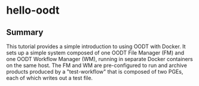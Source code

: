 # hello-oodt

## Summary
This tutorial provides a simple introduction to using OODT with Docker. 
It sets up a simple system composed of one OODT File Manager (FM) and one OODT Workflow Manager (WM),
running in separate Docker containers on the same host. The FM and WM are pre-configured to run and
archive products produced by a "test-workflow" that is composed of two PGEs, each of which writes out a
test file.
